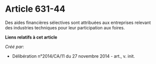 # Article 631-44

Des aides financières sélectives sont attribuées aux entreprises relevant des industries techniques pour leur participation
aux foires.

**Liens relatifs à cet article**

_Créé par_:

  - Délibération n°2014/CA/11 du 27 novembre 2014 - art., v. init.
